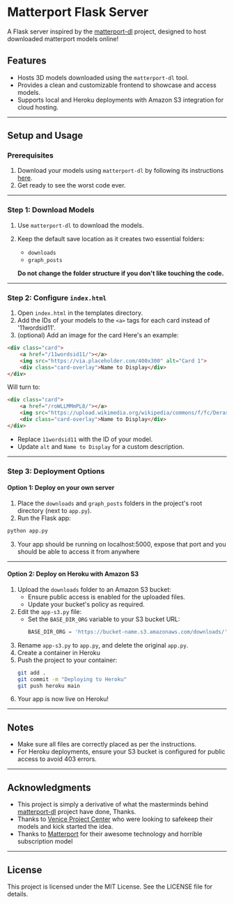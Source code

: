 # Matterport Flask Server

A Flask server inspired by the [matterport-dl](https://github.com/rebane2001/matterport-dl) project, designed to host downloaded matterport models online!

## Features

- Hosts 3D models downloaded using the `matterport-dl` tool.
- Provides a clean and customizable frontend to showcase and access models.
- Supports local and Heroku deployments with Amazon S3 integration for cloud hosting.

---

## Setup and Usage

### Prerequisites
1. Download your models using `matterport-dl` by following its instructions [here](https://github.com/rebane2001/matterport-dl).
2. Get ready to see the worst code ever.

---

### Step 1: Download Models
1. Use `matterport-dl` to download the models.
2. Keep the default save location as it creates two essential folders:
   - `downloads`
   - `graph_posts`

   **Do not change the folder structure if you don't like touching the code.**

---

### Step 2: Configure `index.html`
1. Open `index.html` in the templates directory.
2. Add the IDs of your models to the `<a>` tags for each card instead of '11wordsid11'.
3. (optional) Add an image for the card
Here's an example:

```html
<div class="card">
    <a href="/11wordsid11/"></a>
    <img src="https://via.placeholder.com/400x300" alt="Card 1">
    <div class="card-overlay">Name to Display</div>
</div>
```

Will turn to:
```html
<div class="card">
    <a href="/roWLLMMmPL8/"></a>
    <img src="https://upload.wikimedia.org/wikipedia/commons/f/fc/Deras-TreeHouse.JPG" alt="Card 1">
    <div class="card-overlay">Name to Display</div>
</div>
```

- Replace `11wordsid11` with the ID of your model.
- Update `alt` and `Name to Display` for a custom description.

---

### Step 3: Deployment Options

#### Option 1: Deploy on your own server
1. Place the `downloads` and `graph_posts` folders in the project's root directory (next to `app.py`).
2. Run the Flask app:

```bash
python app.py
```

3. Your app should be running on localhost:5000, expose that port and you should be able to access it from anywhere

---

#### Option 2: Deploy on Heroku with Amazon S3
1. Upload the `downloads` folder to an Amazon S3 bucket:
   - Ensure public access is enabled for the uploaded files.
   - Update your bucket's policy as required.
2. Edit the `app-s3.py` file:
   - Set the `BASE_DIR_ORG` variable to your S3 bucket URL:
     ```python
     BASE_DIR_ORG = 'https://bucket-name.s3.amazonaws.com/downloads/'
     ```
3. Rename `app-s3.py` to `app.py`, and delete the original `app.py`.
4. Create a container in Heroku
5. Push the project to your container:
   ```bash
   git add .
   git commit -m "Deploying to Heroku"
   git push heroku main
   ```
6. Your app is now live on Heroku!

---

## Notes
- Make sure all files are correctly placed as per the instructions.
- For Heroku deployments, ensure your S3 bucket is configured for public access to avoid 403 errors.

---

## Acknowledgments
- This project is simply a derivative of what the masterminds behind [matterport-dl](https://github.com/rebane2001/matterport-dl) project have done, Thanks.
- Thanks to [Venice Project Center](https://veniceprojectcenter.org) who were looking to safekeep their models and kick started the idea.
- Thanks to [Matterport](https://matterport.com) for their awesome technology and horrible subscription model

---

## License
This project is licensed under the MIT License. See the LICENSE file for details.

